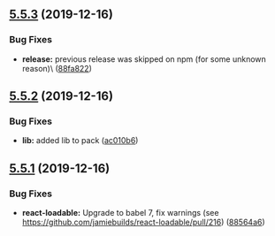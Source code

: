 ## [5.5.3](https://github.com/yeutech-lab/react-loadable/compare/v5.5.2...v5.5.3) (2019-12-16)


### Bug Fixes

* **release:** previous release was skipped on npm (for some unknown reason)\ ([88fa822](https://github.com/yeutech-lab/react-loadable/commit/88fa82226f56e8da3a2debe6ffab4d7ebde15fd4))

## [5.5.2](https://github.com/yeutech-lab/react-loadable/compare/v5.5.1...v5.5.2) (2019-12-16)


### Bug Fixes

* **lib:** added lib to pack ([ac010b6](https://github.com/yeutech-lab/react-loadable/commit/ac010b6b6b61742c90c00c0537af70c4f154231f))

## [5.5.1](https://github.com/yeutech-lab/react-loadable/compare/v5.5.0...v5.5.1) (2019-12-16)


### Bug Fixes

* **react-loadable:** Upgrade to babel 7, fix warnings (see https://github.com/jamiebuilds/react-loadable/pull/216) ([88564a6](https://github.com/yeutech-lab/react-loadable/commit/88564a6e42bc7bad271531f59c66b8eeca037292))
